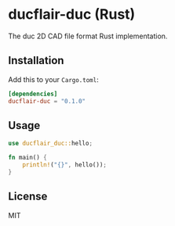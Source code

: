 # ducflair-duc (Rust)

The duc 2D CAD file format Rust implementation.

## Installation

Add this to your `Cargo.toml`:

```toml
[dependencies]
ducflair-duc = "0.1.0"
```

## Usage

```rust
use ducflair_duc::hello;

fn main() {
    println!("{}", hello());
}
```

## License

MIT
